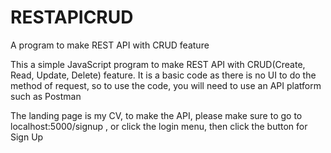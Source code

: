 # RESTAPICRUD
A program to make REST API with CRUD feature

This a simple JavaScript program to make REST API with CRUD(Create, Read, Update, Delete) feature. 
It is a basic code as there is no UI to do the method of request, so to use the code, you will
need to use an API platform such as Postman

The landing page is my CV, to make the API, please make sure to go to localhost:5000/signup ,
or click the login menu, then click the button for Sign Up
